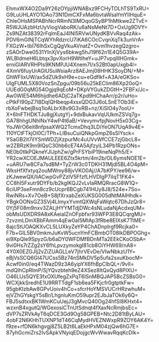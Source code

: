 EhmxWX4O2Da9Y26zOYpjiWNABxz9FCHyTOLhTS9TxRU=
G9LuUHLAYO1OAo73N1DmCXFxMa6bvtaWsaYmYlIHquE=
ChleOHsMSPABhNcrRRmN3IMOqoGSyBP1hMtkwe2ZTvE=
R5WJUAzbHzUyViogVaboRK/u6aNsMeNt7D+OxUg9DVY=
Zs9NZAt38392rFqlmEaJ4INl5RVwUNydKBVvRaq4zAk=
PDV6mGlNjTCqWYhRdzrcU7iKA6COcCvqnXqTk3unVrA=
FXGzW+tbI76IhSxCgQgVkuAVnatZ+Ovm1hvzegQzgro=
zSAOrDwe0531YInXjVys6bkwg5hJ19f62n1E4Q5G39A=
WLBIdmeH6Lbtqx3pvXorH9WtIheY+uJP7vpqllIHGmk=
erniGlARVRHPIs9KNMPJU4Xnem7I/x52Bt0apUxgb4I=
4XmV6fuyUrAGlUSuWsiaArz8AEJmj08HHK3SoyDN/+M=
GhWFlixUW/ax5dZUk9xH9e+cu+eGdflkf+A3A/eGKSo=
UlgFUML5X80VozSnZpgu/09b56u25kECIim86Xp20oQ=
UUEdG0qMG54Ogjq9qEoM+DKpVYGukZDGtH+2FBFx/Jc=
Aw0WIE54M6hijdhe6ADjC2aTKpd9HChaArr/p2r/uHo=
cPtkFI90pZ7I8DqIQHbeqp4xsxQDG3J6oLSnETOb3iE=
rbXoFwbejBsq1ioALbrX8v9G3vRB+nz/XiSlO4y7ooU=
X+6InFTHDKTJu8gjXutgYj+9dxBukavVqUUkmZSVq7g=
GA78hhgUNhlNxY4wP4t6aB/+VevymvfpjNovH5x03Cg=
YoJWrO6eit8nfpsaXWQ2TcmxDhq3LDiYeON7UqA9v4E=
110YCtFTkjOI0C/TPh+LIBsuCuiQNkpGmpZ6sSIYsck=
YSaGB2it7ilYSmWDZjXzpurMc4uUVvWfCCE7zjGbcL8=
w2ZBRzK9m9lQsC30hb6cE74A5AjfzyiL34Pb1RzpONs=
NE0b0tlkPQkneYJIJphZw/gPrFSYbiP19ineNqPh5/E=
YR2cwXCOEJMAULEEE6Ztx5krtm/4m2b/OL6ymsNOE1E=
+uARU7w8CFa7sdBM+TyZrW3c0TDKH31Mjdl5BL4O4pM=
WksHfXfxtyq2ouMWmy88jvVKO0Aj//A7bKPY/ee96/w=
zKJwewQX/liACwpGvPZzIV5FfzfLHVDIgP7iIqT1FK4=
CC8hI5Fxutr9DYFb/b2kgIKQJ2vLvIaRMQRracG8W1Q=
6ciUP3seFmn8cz9cUcpr6BCgb741HUy8J8/524e+7So=
RwiNRs+Xv7OeB+S8jfXrxabZeXUKSG005dNtMAlHhdk=
YBgkOONsGZ3SVj4LImyxYvmtQXWqFaWqtc67DhJzQr8=
0Yj5F08m9nxv3ZALjHYYMTdjDWc4sNLudaNjAcdxqUM=
obMsUDXDR9A8xKAeiaIZnOFpbfxr93WFP3E8QCqrgMU=
7zvzmLDmXBbFAmm4qEw0aI5MIAp3fRbe8EIXsK7TtME=
8ajcStUOAQKXvCL5LUXkyZeYP4ChADnpIrgf9Rcjka0=
F7b+GIL5BV0mkmJuKvW5ucnYmFCBmbOT08lkDBPOGhg=
ei9XpQle9SpyzG/b6aDY0WFDMfBDnMTa2EEkCKoOSbA=
9vi0Hs7rZZg2sY6fhLpvzymokgI81cb8OiYHW69/nA8=
4Y0X0EZGJlj2vZiZUAGLLeV7jhrVEvDe/VIwNbkzU1Y=
eBjVsSCQ6Gl47UCss5Bz74nSMkDV5p5ufa2sxuKbocM=
Acwf0in0/eq4TWazD9z3A6yipYX6fhBpClbQL+/9vII=
mdQlhCpRImP/SjYQvzbteh9eZ4XSez8ItQxQyd8PlXU=
O46LUs5QYE3fxOXUfegZxPqT6lSnMBQJAP5BcZSBsG0=
WCXjkkSredhE1U9RRTTdgF1sb6ea5FKjcfr0gtptkFw=
95gbKIzbAw8GPvUoiv4hCo+sfcrHoYMSVUCrHRzwhuM=
ejVZhGYskgY5sBr/LhgnluKmO59upr2EJbJaTOk6y6Q=
FBJ5sdtxxBK1WmKCuUejJ3gMvcQ40Og24hfSI8KHxt4=
wzxnB4xgutQ/WGexosiCTnUtSdnqt4fXaxNcRmjbsEc=
dVP7sZRVkAyT6qDCE3Gd9Og58GPEB+Ntc2D81tByLAU=
4obF2N6KHhTUXNP1dT46CqMydHVEZNWxpR9ZOY6AK4Y=
f9ze+rfDN6khgvgj8Z5LB2t6LaEkHPxM04zjQw6hG7E=
87yhGcmiZrs2IvSApkVNyiqEDojgcWvWwavRqqKcDlk=
